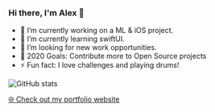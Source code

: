 ### Hi there, I'm Alex 👋

- 🔭 I’m currently working on a ML & iOS project.
- 🌱 I’m currently learning swiftUI.
- 👯 I’m looking for new work opportunities.
- 🥅 2020 Goals: Contribute more to Open Source projects
- ⚡ Fun fact: I love challenges and playing drums!


![GitHub stats](https://github-readme-stats.vercel.app/api?username=alexookah&show_icons=true&hide_border=true&count_private=true)


<a href="https://alexlykesas.com">🌐 Check out my portfolio website</a>


[linkedin]: https://linkedin.com/in/alexlykesas
